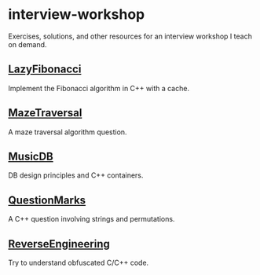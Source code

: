 # interview-workshop

Exercises, solutions, and other resources for an interview workshop I teach on demand.

## [LazyFibonacci](LazyFibonacci/README.md)

Implement the Fibonacci algorithm in C++ with a cache.

## [MazeTraversal](MazeTraversal/README.md)

A maze traversal algorithm question.

## [MusicDB](MusicDB/README.md)

DB design principles and C++ containers.

## [QuestionMarks](QuestionMarks/README.md)

A C++ question involving strings and permutations.

## [ReverseEngineering](ReverseEngineering/README.md)

Try to understand obfuscated C/C++ code.
